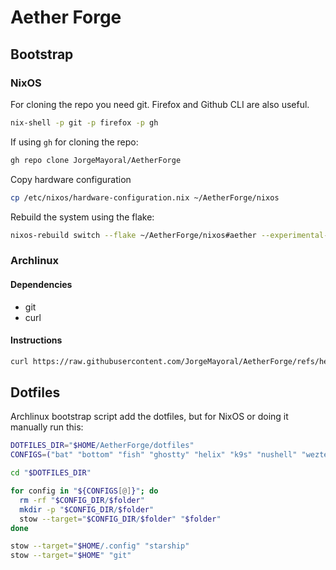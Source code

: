 # Aether Forge

## Bootstrap

### NixOS

For cloning the repo you need git. Firefox and Github CLI are also useful.

```sh
nix-shell -p git -p firefox -p gh
```

If using `gh` for cloning the repo:

```sh
gh repo clone JorgeMayoral/AetherForge
```

Copy hardware configuration

```sh
cp /etc/nixos/hardware-configuration.nix ~/AetherForge/nixos
```

Rebuild the system using the flake:

```sh
nixos-rebuild switch --flake ~/AetherForge/nixos#aether --experimental-features 'nix-command flakes'
```

### Archlinux

#### Dependencies

- git
- curl

#### Instructions

```sh
curl https://raw.githubusercontent.com/JorgeMayoral/AetherForge/refs/heads/main/bootstrap/archlinux.sh | bash
```

## Dotfiles

Archlinux bootstrap script add the dotfiles, but for NixOS or doing it manually run this:

```sh
DOTFILES_DIR="$HOME/AetherForge/dotfiles"
CONFIGS=("bat" "bottom" "fish" "ghostty" "helix" "k9s" "nushell" "wezterm" "yazi" "zellij")

cd "$DOTFILES_DIR"

for config in "${CONFIGS[@]}"; do
  rm -rf "$CONFIG_DIR/$folder"
  mkdir -p "$CONFIG_DIR/$folder"
  stow --target="$CONFIG_DIR/$folder" "$folder"
done

stow --target="$HOME/.config" "starship"
stow --target="$HOME" "git"
```
